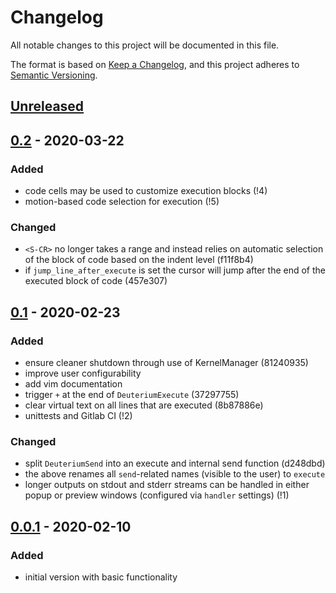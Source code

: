 # Changelog
All notable changes to this project will be documented in this file.

The format is based on [Keep a Changelog](https://keepachangelog.com/en/1.0.0/),
and this project adheres to [Semantic Versioning](https://semver.org/spec/v2.0.0.html).

## [Unreleased]


## [0.2] - 2020-03-22

### Added
- code cells may be used to customize execution blocks (!4)
- motion-based code selection for execution (!5)

### Changed
- `<S-CR>` no longer takes a range and instead relies on automatic selection of
    the block of code based on the indent level (f11f8b4)
- if `jump_line_after_execute` is set the cursor will jump after the end of the
    executed block of code (457e307)


## [0.1] - 2020-02-23

### Added
- ensure cleaner shutdown through use of KernelManager (81240935)
- improve user configurability
- add vim documentation
- trigger `+` at the end of `DeuteriumExecute` (37297755)
- clear virtual text on all lines that are executed (8b87886e)
- unittests and Gitlab CI (!2)

### Changed
- split `DeuteriumSend` into an execute and internal send function (d248dbd)
- the above renames all `send`-related names (visible to the user) to `execute`
- longer outputs on stdout and stderr streams can be handled in either popup or
    preview windows (configured via `handler` settings) (!1)


## [0.0.1] - 2020-02-10

### Added
- initial version with basic functionality


[Unreleased]: https://gitlab.com/mrossinek/deuterium/-/compare/v0.2...master
[0.2]: https://gitlab.com/mrossinek/deuterium/-/tags/v0.2
[0.1]: https://gitlab.com/mrossinek/deuterium/-/tags/v0.1
[0.0.1]: https://gitlab.com/mrossinek/deuterium/-/tags/v0.0.1
